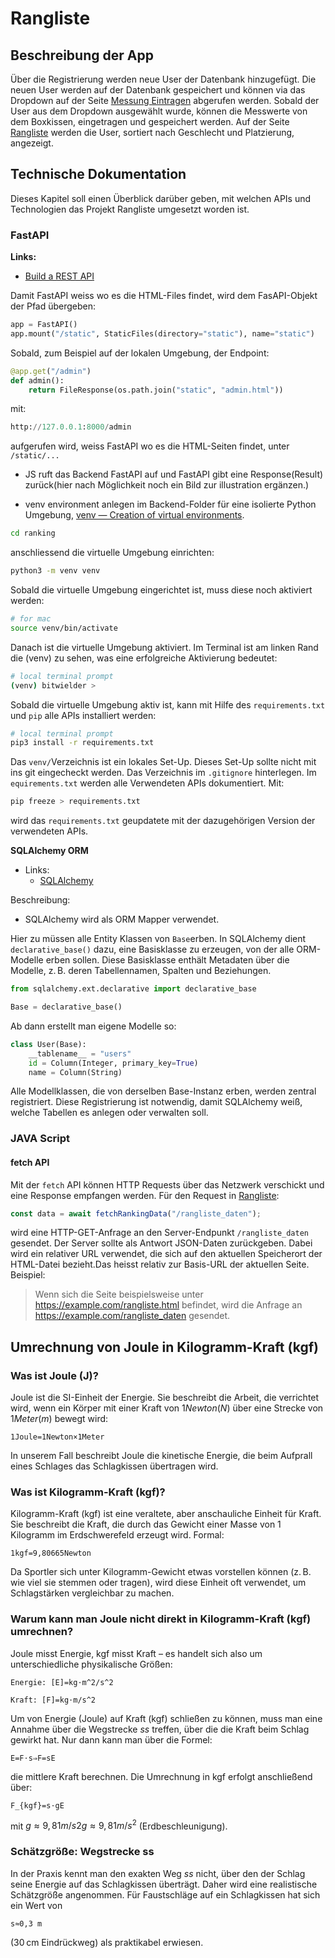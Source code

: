 # Rangliste

## Beschreibung der App
Über die Registrierung werden neue User der Datenbank hinzugefügt. Die neuen User werden auf der Datenbank gespeichert und können via das Dropdown auf der Seite [Messung Eintragen](/frontend/templates/messung_eintragen.html) abgerufen werden. Sobald der User aus dem Dropdown ausgewählt wurde, können die Messwerte von dem Boxkissen, eingetragen und gespeichert werden. Auf der Seite [Rangliste](/frontend/templates/rangliste.html) werden die User, sortiert nach Geschlecht und Platzierung, angezeigt.

## Technische Dokumentation
Dieses Kapitel soll einen Überblick darüber geben, mit welchen APIs und Technologien das Projekt Rangliste umgesetzt worden ist.


### FastAPI
__Links:__

- [Build a REST API](https://www.youtube.com/watch?v=iWS9ogMPOI0)

Damit FastAPI weiss wo es die HTML-Files findet, wird dem FasAPI-Objekt der Pfad übergeben:

````Python
app = FastAPI()
app.mount("/static", StaticFiles(directory="static"), name="static")
````
Sobald, zum Beispiel auf der lokalen Umgebung, der Endpoint:

````Python
@app.get("/admin")
def admin():
    return FileResponse(os.path.join("static", "admin.html"))
````
mit:

````Python
http://127.0.0.1:8000/admin
````
aufgerufen wird, weiss FastAPI wo es die HTML-Seiten findet, unter `/static/...`


- JS ruft das Backend FastAPI auf und FastAPI gibt eine Response(Result) zurück(hier nach Möglichkeit noch ein Bild zur illustration ergänzen.)


- venv environment anlegen im Backend-Folder für eine isolierte Python Umgebung, [venv — Creation of virtual environments](https://docs.python.org/3/library/venv.html).

````bash
cd ranking
````
anschliessend die virtuelle Umgebung einrichten:

````bash
python3 -m venv venv
````
Sobald die virtuelle Umgebung eingerichtet ist, muss diese noch aktiviert werden:

````bash
# for mac
source venv/bin/activate
````
Danach ist die virtuelle Umgebung aktiviert. Im Terminal ist am linken Rand die (venv) zu sehen, was eine erfolgreiche Aktivierung bedeutet:

````bash
# local terminal prompt
(venv) bitwielder >
````
Sobald die virtuelle Umgebung aktiv ist, kann mit Hilfe des `requirements.txt` und `pip` alle APIs installiert werden:

````bash
# local terminal prompt
pip3 install -r requirements.txt
````

Das `venv/`Verzeichnis ist ein lokales Set-Up. Dieses Set-Up sollte nicht mit ins git eingecheckt werden. Das Verzeichnis im `.gitignore` hinterlegen. Im `equirements.txt` werden alle Verwendeten APIs dokumentiert. Mit:

````bash
pip freeze > requirements.txt
````
wird das `requirements.txt` geupdatete mit der dazugehörigen Version der verwendeten APIs.


__SQLAlchemy ORM__
- Links:
    - [SQLAlchemy](https://docs.sqlalchemy.org/en/13/orm/extensions/declarative/basic_use.html)

Beschreibung:
- SQLAlchemy wird als ORM Mapper verwendet.

Hier zu müssen alle Entity Klassen von `Base`erben. In SQLAlchemy dient `declarative_base()` dazu, eine Basisklasse zu erzeugen, von der alle ORM-Modelle erben sollen. Diese Basisklasse enthält Metadaten über die Modelle, z. B. deren Tabellennamen, Spalten und Beziehungen.

````Python
from sqlalchemy.ext.declarative import declarative_base

Base = declarative_base()
````
Ab dann erstellt man eigene Modelle so:

````Python
class User(Base):
    __tablename__ = "users"
    id = Column(Integer, primary_key=True)
    name = Column(String)
````
Alle Modellklassen, die von derselben Base-Instanz erben, werden zentral registriert. Diese Registrierung ist notwendig, damit SQLAlchemy weiß, welche Tabellen es anlegen oder verwalten soll.

### JAVA Script
#### fetch API
Mit der `fetch` API können HTTP Requests über das Netzwerk verschickt und eine Response empfangen werden. Für den Request in [Rangliste](/frontend/scripte/rangliste.js):
````JavaScript
const data = await fetchRankingData("/rangliste_daten");
````
wird eine HTTP-GET-Anfrage an den Server-Endpunkt `/rangliste_daten` gesendet. Der Server sollte als Antwort JSON-Daten zurückgeben. Dabei wird ein relativer URL verwendet, die sich auf den aktuellen Speicherort der HTML-Datei bezieht.Das heisst relativ zur Basis-URL der aktuellen Seite. Beispiel:

> Wenn sich die Seite beispielsweise unter https://example.com/rangliste.html befindet, wird die Anfrage an https://example.com/rangliste_daten gesendet.

## Umrechnung von Joule in Kilogramm-Kraft (kgf)

### Was ist Joule (J)?

Joule ist die SI-Einheit der Energie. Sie beschreibt die Arbeit, die verrichtet wird, wenn ein Körper mit einer Kraft von $1 Newton (N)$ über eine Strecke von $1 Meter (m)$ bewegt wird:

````Math
1Joule=1Newton×1Meter
````
In unserem Fall beschreibt Joule die kinetische Energie, die beim Aufprall eines Schlages das Schlagkissen übertragen wird.

### Was ist Kilogramm-Kraft (kgf)?

Kilogramm-Kraft (kgf) ist eine veraltete, aber anschauliche Einheit für Kraft. Sie beschreibt die Kraft, die durch das Gewicht einer Masse von $1$ Kilogramm im Erdschwerefeld erzeugt wird. Formal:

````Math
1kgf=9,80665Newton
````
Da Sportler sich unter Kilogramm-Gewicht etwas vorstellen können (z. B. wie viel sie stemmen oder tragen), wird diese Einheit oft verwendet, um Schlagstärken vergleichbar zu machen.

### Warum kann man Joule nicht direkt in Kilogramm-Kraft (kgf) umrechnen?

Joule misst Energie, kgf misst Kraft – es handelt sich also um unterschiedliche physikalische Größen:

````Math
Energie: [E]=kg⋅m^2/s^2
````
````Math
Kraft: [F]=kg⋅m/s^2
````
Um von Energie (Joule) auf Kraft (kgf) schließen zu können, muss man eine Annahme über die Wegstrecke $ss$ treffen, über die die Kraft beim Schlag gewirkt hat. Nur dann kann man über die Formel:

````Math
E=F⋅s⇒F=sE​
````

die mittlere Kraft berechnen. Die Umrechnung in kgf erfolgt anschließend über:

````Math
F_{kgf}​=s⋅gE​
````

mit $g≈9,81 m/s2g≈9,81m/s^2$ (Erdbeschleunigung).

### Schätzgröße: Wegstrecke ss

In der Praxis kennt man den exakten Weg $ss$ nicht, über den der Schlag seine Energie auf das Schlagkissen überträgt. Daher wird eine realistische Schätzgröße angenommen. Für Faustschläge auf ein Schlagkissen hat sich ein Wert von
```Math
s≈0,3 m
````
(30 cm Eindrückweg) als praktikabel erwiesen.
